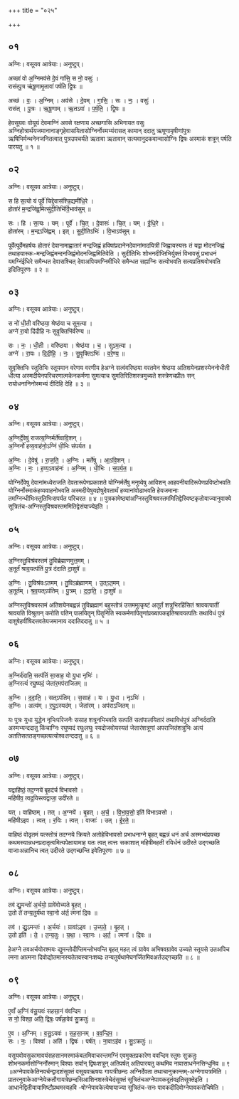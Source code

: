 +++
title = "०२५"

+++


## ०१
अग्निः। वसूयव आत्रेयाः। अनुष्टुप्।

अच्छा॑ वो अ॒ग्निमव॑से दे॒वं गा॑सि॒ स नो॒ वसुः॑ ।  
रास॑त्पु॒त्र ऋ॑षू॒णामृ॒तावा॑ पर्षति द्वि॒षः ॥

अच्छ॑ । वः॒ । अ॒ग्निम् । अव॑से । दे॒वम् । गा॒सि॒ । सः । नः॒ । वसुः॑ ।  
रास॑त् । पु॒त्रः । ऋ॒षू॒णाम् । ऋ॒तऽवा॑ । प॒र्ष॒ति॒ । द्वि॒षः ॥

हेवसूयवः वोयूयं देवमाग्निं अवसे रक्षणाय अच्छगासि अभिगायत वसुः अग्निहोत्रार्थंयजमानानाङ्गृहेवासयितासोग्निर्नोस्मभ्यंरासत् कामान् ददातु ऋषूणामृषीणांपुत्रः ऋषिभिर्मन्थनेनजनितत्वात् पुत्रउपचर्यते ऋतावा ऋतावान् सत्यवानुदकवान्वासोग्निः द्विषः अस्माकं शत्रून् पर्षति पारयतु ॥ १ ॥

## ०२
अग्निः। वसूयव आत्रेयाः। अनुष्टुप्।

स हि स॒त्यो यं पूर्वे॑ चिद्दे॒वास॑श्चि॒द्यमी॑धि॒रे ।  
होता॑रं म॒न्द्रजि॑ह्व॒मित्सु॑दी॒तिभि॑र्वि॒भाव॑सुम् ॥

सः । हि । स॒त्यः । यम् । पूर्वे॑ । चि॒त् । दे॒वासः॑ । चि॒त् । यम् । ई॒धि॒रे ।  
होता॑रम् । म॒न्द्रऽजि॑ह्वम् । इत् । सु॒दी॒तिऽभिः॑ । वि॒भाऽव॑सुम् ॥

पूर्वेत्पूर्वेमहर्षयः होतारं देवानामाह्वातारं मन्द्रजिह्वं हविषांप्रदानेनदेवानांमादयित्री जिह्वायस्यसः तं यद्वा मोदनजिह्वं तथाहयास्कः-मन्द्रजिह्वंमन्दनजिह्वंमोदनजिह्वमितिवेति । सुदीतिभिः शोभनदीप्तिभिर्युक्तं विभावसुं प्रभाधनं यमग्निंईधिरे समैन्धत देवासश्चित् देवाअपियमग्निमीधिरे समैन्धत सह्यग्निः सत्योभवति सत्यप्रतिश्रवोभवति इदितिपूरणः ॥ २ ॥

## ०३
अग्निः। वसूयव आत्रेयाः। अनुष्टुप्।

स नो॑ धी॒ती वरि॑ष्ठया॒ श्रेष्ठ॑या च सुम॒त्या ।  
अग्ने॑ रा॒यो दि॑दीहि नः सुवृ॒क्तिभि॑र्वरेण्य ॥

सः । नः॒ । धी॒ती । वरि॑ष्ठया । श्रेष्ठ॑या । च॒ । सुऽम॒त्या ।  
अग्ने॑ । रा॒यः । दि॒दी॒हि॒ । नः॒ । सु॒वृ॒क्तिऽभिः॑ । व॒रे॒ण्य॒ ॥

सुवृक्तिभिः स्तुतिभिः स्तूयमान वरेणय वरणीय हेअग्ने सत्वंवरिष्ठया वरतमेन श्रेष्ठया अतिशयेनप्रशस्येननोधीती धीत्या अस्मदीयेनपरिचरणात्मकेनकर्मणा सुमत्याच सुमतिरितिशस्त्रमुच्यते शस्त्रेणचप्रीतः सन् रायोधनानिनोस्मभ्यं दीदिहि देहि ॥ ३ ॥

## ०४
अग्निः। वसूयव आत्रेयाः। अनुष्टुप्।

अ॒ग्निर्दे॒वेषु॑ राजत्य॒ग्निर्मर्ते॑ष्वावि॒शन् ।  
अ॒ग्निर्नो॑ हव्य॒वाह॑नो॒ऽग्निं धी॒भिः स॑पर्यत ॥

अ॒ग्निः । दे॒वेषु॑ । रा॒ज॒ति॒ । अ॒ग्निः । मर्ते॑षु । आ॒ऽवि॒शन् ।  
अ॒ग्निः । नः॒ । ह॒व्य॒ऽवाह॑नः॑ । अ॒ग्निम् । धी॒भिः । स॒प॒र्य॒त॒ ॥

योग्निर्देवेषु देवानांमध्येराजति देवतारूपेणप्रकाशते योग्निर्मर्तेषु मनुष्येषु आविशन् आहवनीयादिरूपेणप्रविष्टोभवति योग्निर्नोस्माकंहव्यवाहनोभवति अस्मदीयेषुयज्ञेषुदेवतार्थं हव्यानांवोढाभवति हेयजमानाः तमग्निन्धीभिःस्तुतिभिःसपर्यत परिचरत ॥ ४ ॥ पुत्रकामेष्ठ्यांअग्निस्तुविश्रवस्तममितिद्वेस्विष्टकृतोयाज्यानुवाक्ये सूत्रितंच-अग्निस्तुविश्रवस्तममितिद्वेसंयाज्येइति ।

## ०५
अग्निः। वसूयव आत्रेयाः। अनुष्टुप्।

अ॒ग्निस्तु॒विश्र॑वस्तमं तु॒विब्र॑ह्माणमुत्त॒मम् ।  
अ॒तूर्तं॑ श्राव॒यत्प॑तिं पु॒त्रं द॑दाति दा॒शुषे॑ ॥

अ॒ग्निः । तु॒विश्र॑वःऽतमम् । तु॒विऽब्र॑ह्माणम् । उ॒त्ऽत॒मम् ।  
अ॒तूर्त॑म् । श्र॒व॒यत्ऽप॑तिम् । पु॒त्रम् । द॒दा॒ति॒ । दा॒शुषे॑ ॥

अग्निस्तुविश्रवस्तमं अतिशयेनबह्वन्नं तुविब्रह्माणं बहुस्तोत्रं उत्तममुत्कृष्टं अतूर्तं शत्रुभिरहिंसितं श्रावयत्पातीं श्रावयति विश्रुतान् करोति पतिन् पालयितॄन् पितॄनिति स्वकर्मणापितॄणांप्रख्यापकइतिश्रावयत्पतिः तथाविधं पुत्रं दाशुषेहवींषिदत्तवतेयजमानाय ददातिददातु ॥ ५ ॥

## ०६
अग्निः। वसूयव आत्रेयाः। अनुष्टुप्।

अ॒ग्निर्द॑दाति॒ सत्प॑तिं सा॒साह॒ यो यु॒धा नृभिः॑ ।  
अ॒ग्निरत्यं॑ रघु॒ष्यदं॒ जेता॑र॒मप॑राजितम् ॥

अ॒ग्निः । द॒दा॒ति॒ । सत्ऽप॑तिम् । स॒साह॑ । यः । यु॒धा । नृऽभिः॑ ।  
अ॒ग्निः । अत्य॑म् । र॒घु॒ऽस्यद॑म् । जेता॑रम् । अप॑राऽजितम् ॥

यः पुत्रः युधा युद्धेन नृभिःपरिजनैः ससाह शत्रूनभिभवति सत्पतिं सतांपालयितारं तथाविधंपुत्रं अग्निर्ददाति अस्मभ्यन्ददातु किंचाग्निः रघुष्यदं रघुःलघुः स्यदोजवोयस्यतं जेतारंशत्रूणां अपराजितंशत्रुभिः अत्यं अततिसततङ्गच्छत्यत्योश्वःतन्ददातु ॥ ६ ॥

## ०७
अग्निः। वसूयव आत्रेयाः। अनुष्टुप्।

यद्वाहि॑ष्ठं॒ तद॒ग्नये॑ बृ॒हद॑र्च विभावसो ।  
महि॑षीव॒ त्वद्र॒यिस्त्वद्वाजा॒ उदी॑रते ॥

यत् । वाहि॑ष्ठम् । तत् । अ॒ग्नये॑ । बृ॒हत् । अ॒र्च॒ । वि॒भा॒व॒सो॒ इति॑ विभाऽवसो ।  
महि॑षीऽइव । त्वत् । र॒यिः । त्वत् । वाजाः॑ । उत् । ई॒र॒ते॒ ॥

वाहिष्ठं वोढृतमं यत्स्तोत्रं तदग्नये क्रियते अतोहेविभावसो प्रभाधनाग्ने बृहत् बह्वन्नं धनं अर्च अस्मभ्यंप्रयच्छ कथमस्यान्नधनप्रदातृत्वमित्यपेक्षायामाह यतः त्वत् त्वत्तः सकाशात् महिषीमहती रयिर्धनं उदीरते उद्गच्छति वाजाःअन्नानिच त्वत् उदीरते उद्गच्छन्ति इवेतिपूरणः ॥ ७ ॥

## ०८
अग्निः। वसूयव आत्रेयाः। अनुष्टुप्।

तव॑ द्यु॒मन्तो॑ अ॒र्चयो॒ ग्रावे॑वोच्यते बृ॒हत् ।  
उ॒तो ते॑ तन्य॒तुर्य॑था स्वा॒नो अ॑र्त॒ त्मना॑ दि॒वः ॥

तव॑ । द्यु॒ऽमन्तः॑ । अ॒र्चयः॑ । ग्रावा॑ऽइव । उ॒च्य॒ते॒ । बृ॒हत् ।  
उ॒तो इति॑ । ते॒ । त॒न्य॒तुः । य॒था॒ । स्वा॒नः । अ॒र्त॒ । त्मना॑ । दि॒वः ॥

हेअग्ने तवअर्चयोरश्मयः द्युमन्तोदीप्तिमन्तोभवन्ति बृहत् महत् त्वं ग्रावेव अभिषवग्रावेव उच्यते स्तूयसे उतअपिच त्मना आत्मना दिवोद्योतमानस्यतेतवस्वानःशब्दः तन्यतुर्यथामेघगर्जितमिवअर्तउद्गच्छति ॥ ८ ॥

## ०९
अग्निः। वसूयव आत्रेयाः। अनुष्टुप्।

ए॒वाँ अ॒ग्निं व॑सू॒यवः॑ सहसा॒नं व॑वन्दिम ।  
स नो॒ विश्वा॒ अति॒ द्विषः॒ पर्ष॑न्ना॒वेव॑ सु॒क्रतुः॑ ॥

ए॒व । अ॒ग्निम् । व॒सु॒ऽयवः॑ । स॒ह॒सा॒नम् । व॒व॒न्दि॒म॒ ।  
सः । नः॒ । विश्वा॑ । अति॑ । द्विषः॑ । पर्ष॑त् । ना॒वाऽइ॑व । सु॒ऽक्रतुः॑ ॥

वसूयवोवसुकामावयंसहसानमस्माकंबलमिवाचरन्तमग्निं एवमुक्तप्रकारेण ववन्दिम स्तुमः सुक्रतुः शोभनकर्मासोग्निर्नोस्मान् विश्वाः सर्वान् द्विषःशत्रून् अतिपर्षत् अतिपारयतु कथमिव नावासाधनेनसिन्धुमिव ॥ ९ ॥अग्नेपावकेतिनवर्चन्द्वादशंसूक्तं वसूयवऋषयः गायत्रीछन्दः अग्निर्देवता तथाचानुक्रान्तम्-अग्नेगायत्रमिति । प्रातरनुवाकेआग्नेयेक्रतौगायत्रेछन्दसिआशिनशस्त्रेचेदंसूक्तं सूत्रितंचअग्नेपावकदूतंवइतिसूक्तेइति । आधानेद्वितीयायामिष्टौप्रथमस्यहवि -षोग्नेपावकेत्येषायाज्या सूत्रितंच-सनः पावकदीदिवोग्नेपावकरोचिषेति ।